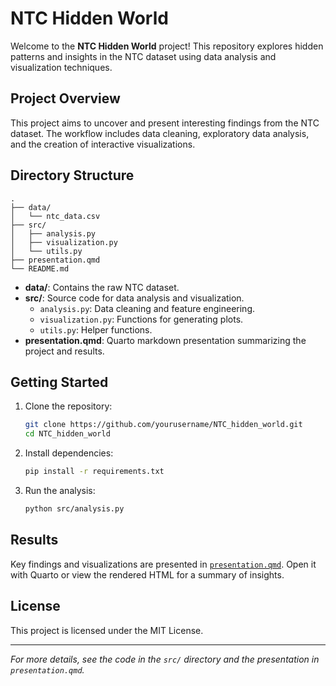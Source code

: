 # NTC Hidden World

Welcome to the **NTC Hidden World** project! This repository explores hidden patterns and insights in the NTC dataset using data analysis and visualization techniques.

## Project Overview

This project aims to uncover and present interesting findings from the NTC dataset. The workflow includes data cleaning, exploratory data analysis, and the creation of interactive visualizations.

## Directory Structure

```
.
├── data/
│   └── ntc_data.csv
├── src/
│   ├── analysis.py
│   ├── visualization.py
│   └── utils.py
├── presentation.qmd
└── README.md
```

- **data/**: Contains the raw NTC dataset.
- **src/**: Source code for data analysis and visualization.
    - `analysis.py`: Data cleaning and feature engineering.
    - `visualization.py`: Functions for generating plots.
    - `utils.py`: Helper functions.
- **presentation.qmd**: Quarto markdown presentation summarizing the project and results.

## Getting Started

1. Clone the repository:
     ```bash
     git clone https://github.com/yourusername/NTC_hidden_world.git
     cd NTC_hidden_world
     ```
2. Install dependencies:
     ```bash
     pip install -r requirements.txt
     ```
3. Run the analysis:
     ```bash
     python src/analysis.py
     ```

## Results

Key findings and visualizations are presented in [`presentation.qmd`](./presentation.qmd). Open it with Quarto or view the rendered HTML for a summary of insights.

## License

This project is licensed under the MIT License.

---

*For more details, see the code in the `src/` directory and the presentation in `presentation.qmd`.*